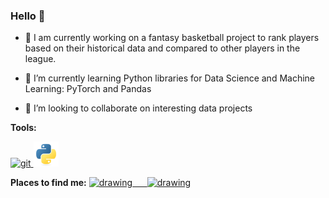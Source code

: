 ### Hello 👋

- 🔭 I am currently working on a fantasy basketball project to rank players based on their historical data and compared to other players in the league.

- 🌱 I’m currently learning Python libraries for Data Science and Machine Learning: PyTorch and Pandas

- 👯 I’m looking to collaborate on interesting data projects



**Tools:**
 <p align="left"> 
   <a href="https://git-scm.com/" target="_blank"> <img src="https://www.vectorlogo.zone/logos/git-scm/git-scm-icon.svg" alt="git" width="40" height="40"/> </a>
   <a href="https://www.python.org" target="_blank"> <img src="https://raw.githubusercontent.com/devicons/devicon/master/icons/python/python-original.svg" alt="python" width="40" height="40"/> </a> 
 </p>

**Places to find me:**
<a href="https://www.linkedin.com/in/mahlerthomas/"><img src="https://res.cloudinary.com/importdata/image/upload/v1595012354/linkedin_t9qiwy.png" alt="drawing" width="100"/> &nbsp;&nbsp;&nbsp;&nbsp;
<a href="https://www.kaggle.com/thomasjohnmahler"><img src="https://res.cloudinary.com/importdata/image/upload/v1595012924/kaggle_ksaktb.png" alt="drawing" width="75"/>
 
